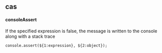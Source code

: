 ## cas
#### consoleAssert
If the specified expression is false, the message is written to the console along with a stack trace
```
console.assert(${1:expression}, ${2:object});
```